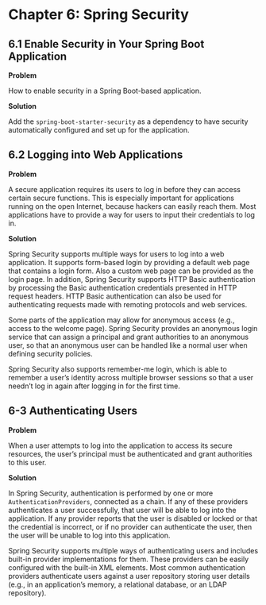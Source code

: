 # Chapter 6: Spring Security

## 6.1 Enable Security in Your Spring Boot Application

**Problem**

How to enable security in a Spring Boot-based application.

**Solution**

Add the `spring-boot-starter-security` as a dependency to have security automatically configured and set up for the application.

## 6.2 Logging into Web Applications

**Problem**

A secure application requires its users to log in before they can access certain secure functions. This is especially important for applications running on the open Internet, because hackers can easily reach them. Most applications have to provide a way for users to input their credentials to log in.

**Solution**

Spring Security supports multiple ways for users to log into a web application. It supports form-based login by providing a default web page that contains a login form. Also a custom web page can be provided as the login page. In addition, Spring Security supports HTTP Basic authentication by processing the Basic authentication credentials presented in HTTP request headers. HTTP Basic authentication can also be used for authenticating requests made with remoting protocols and web services.

Some parts of the application may allow for anonymous access (e.g., access to the welcome page). Spring Security provides an anonymous login service that can assign a principal and grant authorities to an anonymous user, so that an anonymous user can be handled like a normal user when defining security policies.

Spring Security also supports remember-me login, which is able to remember a user’s identity across multiple browser sessions so that a user needn’t log in again after logging in for the first time.

## 6-3 Authenticating Users

**Problem**

When a user attempts to log into the application to access its secure resources, the user’s principal must be authenticated  and grant authorities to this user.

**Solution**

In Spring Security, authentication is performed by one or more `AuthenticationProviders`, connected as a chain. If any of these providers authenticates a user successfully, that user will be able to log into the application. If any provider
reports that the user is disabled or locked or that the credential is incorrect, or if no provider can authenticate the user, then the user will be unable to log into this application.

Spring Security supports multiple ways of authenticating users and includes built-in provider implementations for them. These providers can be easily configured with the built-in XML elements. Most common authentication providers authenticate users against a user repository storing user details (e.g., in an application’s memory, a relational database, or an LDAP repository).
